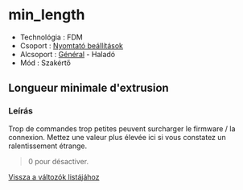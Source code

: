 # min\_length

* Technológia : FDM
* Csoport : [Nyomtató beállítások](../../beallitasok/printer_settings.md)
* Alcsoport : [Général](../../beallitasok/printer_settings.md#général) - Haladó
* Mód : Szakértő

## Longueur minimale d'extrusion

### Leírás

Trop de commandes trop petites peuvent surcharger le firmware / la connexion. Mettez une valeur plus élevée ici si vous constatez un ralentissement étrange.

> 0 pour désactiver.

[Vissza a változók listájához](/)

